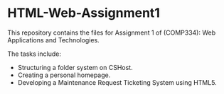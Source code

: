 # HTML-Web-Assignment1
This repository contains the files for Assignment 1 of (COMP334): 
Web Applications and Technologies. 

The tasks include: 
- Structuring a folder system on CSHost.
- Creating a personal homepage.
- Developing a Maintenance Request Ticketing System using HTML5.
